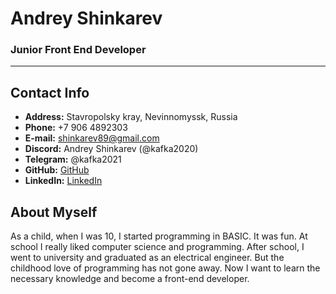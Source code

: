 # Andrey Shinkarev
### Junior Front End Developer

---

## Contact Info
- **Address:** Stavropolsky kray, Nevinnomyssk, Russia
- **Phone:** +7 906 4892303
- **E-mail:** shinkarev89@gmail.com
- **Discord:** Andrey Shinkarev (@kafka2020)
- **Telegram:** @kafka2021
- **GitHub:** [GitHub](https://github.com/kafka2020)
- **LinkedIn:** [LinkedIn](https://www.https://www.linkedin.com/in/andrey-shinkarev-0b43b4166/)

## About Myself
As a child, when I was 10, I started programming in BASIC. It was fun. At school I really liked computer science and programming. After school, I went to university and graduated as an electrical engineer. But the childhood love of programming has not gone away.
Now I want to learn the necessary knowledge and become a front-end developer.